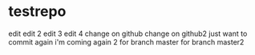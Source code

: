# testrepo
edit
edit 2
edit 3
edit 4
change on github
change on github2
just want to commit again
i'm coming again 2
for branch master
for branch master2